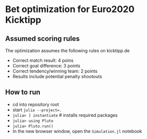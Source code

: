 # Bet optimization for Euro2020 Kicktipp

## Assumed scoring rules
The optimization assumes the following rules on kicktipp.de
* Correct match result: 4 poins
* Correct goal difference: 3 points
* Correct tendency/winning team: 2 points
* Results include potential penalty shootouts

## How to run

* cd into repository root
* start `julia --project=.`
* `julia> ] instantiate` # installs required packages
* `julia> using Pluto`
* `julia> Pluto.run()`
* In the new browser window, open the `Simulation.jl` notebook
